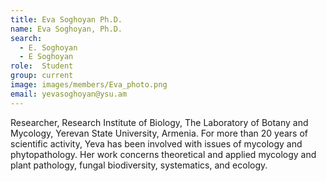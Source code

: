 ```yaml
---
title: Eva Soghoyan Ph.D.
name: Eva Soghoyan, Ph.D.
search:
  - E. Soghoyan
  - E Soghoyan
role:  Student
group: current
image: images/members/Eva_photo.png
email: yevasoghoyan@ysu.am
---
```


Researcher, Research Institute of Biology, The Laboratory of Botany and Mycology, Yerevan State University, Armenia. For more than 20 years of scientific activity, Yeva has been involved with issues of mycology and phytopathology. Her work concerns theoretical and applied mycology and plant pathology, fungal biodiversity, systematics, and ecology. 



